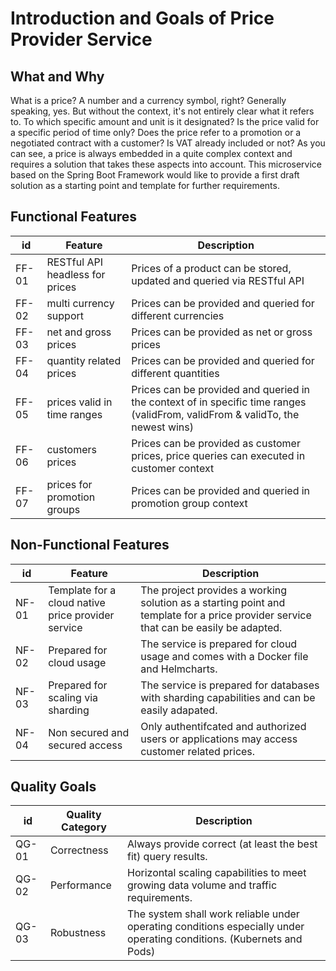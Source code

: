 # Introduction and Goals of Price Provider Service
## What and Why
What is a price? A number and a currency symbol, right? Generally speaking, yes. But without the context, it's not entirely clear what it refers to. To which specific amount and unit is it designated? Is the price valid for a specific period of time only? Does the price refer to a promotion or a negotiated contract with a customer? Is VAT already included or not?
As you can see, a price is always embedded in a quite complex context and requires a solution that takes these aspects into account.
This microservice based on the Spring Boot Framework would like to provide a first draft solution as a starting point and template for further requirements.

## Functional Features
| id    | Feature                         | Description                                                                                                                     |
|-------|---------------------------------|---------------------------------------------------------------------------------------------------------------------------------|
| FF-01 | RESTful API headless for prices | Prices of a product can be stored, updated and queried via RESTful API                                                          |
| FF-02 | multi currency support          | Prices can be provided and queried for different currencies                                                                     |
| FF-03 | net and gross prices            | Prices can be provided as net or gross prices                                                                                   |
| FF-04 | quantity related prices         | Prices can be provided and queried for different quantities                                                                     |
| FF-05 | prices valid in time ranges     | Prices can be provided and queried in the context of in specific time ranges (validFrom, validFrom & validTo, the newest wins) |
| FF-06 | customers prices                | Prices can be provided as customer prices, price queries can executed in customer context                                       |
| FF-07 | prices for promotion groups     | Prices can be provided and queried in promotion group context                                                                   |

## Non-Functional Features
| id    | Feature                                            | Description                                                                                                                          |
|-------|----------------------------------------------------|--------------------------------------------------------------------------------------------------------------------------------------|
| NF-01 | Template for a cloud native price provider service | The project provides a working solution as a starting point and template for a price provider service that can be easily be adapted. |
| NF-02 | Prepared for cloud usage                           | The service is prepared for cloud usage and comes with a Docker file and Helmcharts.                                                 |
| NF-03 | Prepared for scaling via sharding                  | The service is prepared for databases with sharding capabilities and can be easily adapated.                                         |
| NF-04 | Non secured and secured access                     | Only authentifcated and authorized users or applications may access customer related prices.                                         |

## Quality Goals
| id    | Quality Category | Description                                                                                                           |
|-------|------------------|-----------------------------------------------------------------------------------------------------------------------|
| QG-01 | Correctness      | Always provide correct (at least the best fit) query results.                                                         |
| QG-02 | Performance      | Horizontal scaling capabilities to meet growing data volume and traffic requirements.                                 |
| QG-03 | Robustness       | The system shall work reliable under operating conditions especially under operating conditions. (Kubernets and Pods) |